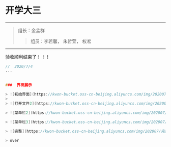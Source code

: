  开学大三
================

----------------------------------

>组长：金孟群
>
>> 组员：李若馨， 朱哲萱， 权凇

------------------------
验收顺利结束了！！！
```C++
//  2020/7/4
···


###  界面展示

> ![初始界面](https://kwon-bucket.oss-cn-beijing.aliyuncs.com/img/202007/初始界面.png)
>
> ![打开文件2](https://kwon-bucket.oss-cn-beijing.aliyuncs.com/img/202007/打开文件2.png)

> ![菜单栏2](https://kwon-bucket.oss-cn-beijing.aliyuncs.com/img/202007/菜单栏2.png)

> ![菜单栏3](https://kwon-bucket.oss-cn-beijing.aliyuncs.com/img/202007/菜单栏3.png)

> ![完整](https://kwon-bucket.oss-cn-beijing.aliyuncs.com/img/202007/完整.png)

> over

